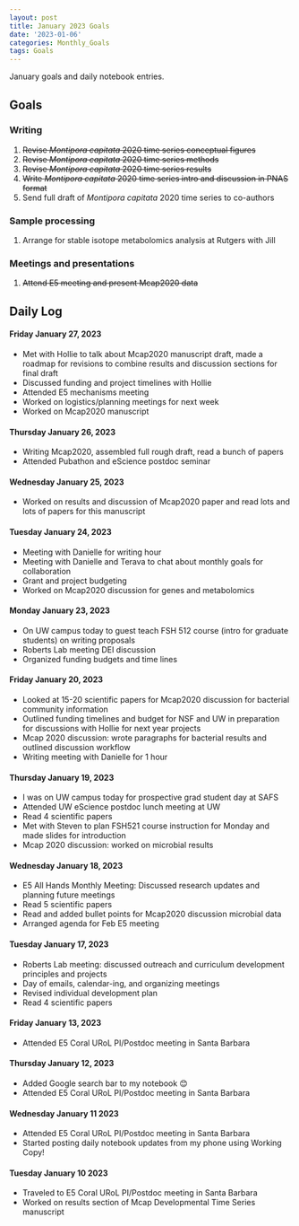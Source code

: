 ```yaml
---
layout: post
title: January 2023 Goals
date: '2023-01-06'
categories: Monthly_Goals
tags: Goals
---
```


January goals and daily notebook entries. 

## Goals  

### Writing  
              
1. ~~Revise *Montipora capitata* 2020 time series conceptual figures~~   
2. ~~Revise *Montipora capitata* 2020 time series methods~~  
3. ~~Revise *Montipora capitata* 2020 time series results~~  
4. ~~Write *Montipora capitata* 2020 time series intro and discussion in PNAS format~~  
5. Send full draft of *Montipora capitata* 2020 time series to co-authors  

### Sample processing  

1. Arrange for stable isotope metabolomics analysis at Rutgers with Jill

### Meetings and presentations

1. ~~Attend E5 meeting and present Mcap2020 data~~   

## **Daily Log**   

#### Friday January 27, 2023  

- Met with Hollie to talk about Mcap2020 manuscript draft, made a roadmap for revisions to combine results and discussion sections for final draft 
- Discussed funding and project timelines with Hollie
- Attended E5 mechanisms meeting
- Worked on logistics/planning meetings for next week
- Worked on Mcap2020 manuscript 

#### Thursday January 26, 2023  

- Writing Mcap2020, assembled full rough draft, read a bunch of papers
- Attended Pubathon and eScience postdoc seminar

#### Wednesday January 25, 2023  

- Worked on results and discussion of Mcap2020 paper and read lots and lots of papers for this manuscript

#### Tuesday January 24, 2023  

- Meeting with Danielle for writing hour
- Meeting with Danielle and Terava to chat about monthly goals for collaboration
- Grant and project budgeting 
- Worked on Mcap2020 discussion for genes and metabolomics 
 
#### Monday January 23, 2023  

- On UW campus today to guest teach FSH 512 course (intro for graduate students) on writing proposals 
- Roberts Lab meeting DEI discussion 
- Organized funding budgets and time lines

#### Friday January 20, 2023  

- Looked at 15-20 scientific papers for Mcap2020 discussion for bacterial community information
- Outlined funding timelines and budget for NSF and UW in preparation for discussions with Hollie for next year projects 
- Mcap 2020 discussion: wrote paragraphs for bacterial results and outlined discussion workflow 
- Writing meeting with Danielle for 1 hour  

#### Thursday January 19, 2023  

- I was on UW campus today for prospective grad student day at SAFS
- Attended UW eScience postdoc lunch meeting at UW  
- Read 4 scientific papers 
- Met with Steven to plan FSH521 course instruction for Monday and made slides for introduction
- Mcap 2020 discussion: worked on microbial results    

#### Wednesday January 18, 2023  

- E5 All Hands Monthly Meeting: Discussed research updates and planning future meetings  
- Read 5 scientific papers
- Read and added bullet points for Mcap2020 discussion microbial data 
- Arranged agenda for Feb E5 meeting

#### Tuesday January 17, 2023  

- Roberts Lab meeting: discussed outreach and curriculum development principles and projects 
- Day of emails, calendar-ing, and organizing meetings 
- Revised individual development plan  
- Read 4 scientific papers  

#### Friday January 13, 2023   

- Attended E5 Coral URoL PI/Postdoc meeting in Santa Barbara

#### Thursday January 12, 2023  

- Added Google search bar to my notebook 😊   
- Attended E5 Coral URoL PI/Postdoc meeting in Santa Barbara

#### Wednesday January 11 2023 

- Attended E5 Coral URoL PI/Postdoc meeting in Santa Barbara 
- Started posting daily notebook updates from my phone using Working Copy! 

#### Tuesday January 10 2023

- Traveled to E5 Coral URoL PI/Postdoc meeting in Santa Barbara 
- Worked on results section of Mcap Developmental Time Series manuscript 

